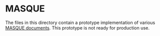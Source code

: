 # MASQUE

The files in this directory contain a prototype implementation of various
[MASQUE documents](https://datatracker.ietf.org/wg/masque/documents/). This
prototype is not ready for production use.
